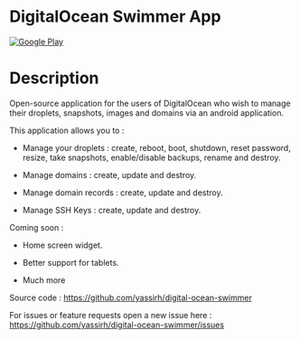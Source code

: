# DigitalOcean Swimmer App  

[![Google Play](http://developer.android.com/images/brand/en_generic_rgb_wo_45.png)](https://play.google.com/store/apps/details?id=com.yassirh.digitalocean)

# Description

Open-source application for the users of DigitalOcean who wish to manage their droplets, snapshots, images and domains via an android application.

This application allows you to : 

* Manage your droplets : create, reboot, boot, shutdown, reset password, resize, take snapshots, enable/disable backups, rename and destroy.

* Manage domains : create, update and destroy.

* Manage domain records : create, update and destroy.

* Manage SSH Keys : create, update and destroy.

Coming soon : 

* Home screen widget.

* Better support for tablets.

* Much more

Source code : https://github.com/yassirh/digital-ocean-swimmer

For issues or feature requests open a new issue here : https://github.com/yassirh/digital-ocean-swimmer/issues